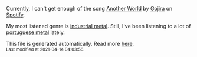 
  Currently, I can't get enough of the song <a href="https://open.spotify.com/track/2A0f8ivwibmT1lopspRFdj">Another World</a> by <a href="https://open.spotify.com/artist/0GDGKpJFhVpcjIGF8N6Ewt">Gojira</a> on <a href="https://open.spotify.com/user/9qz2xtkur2fengfsdcq8dd907?si=kq2SVrUkSNe0z1NJjpt7kg">Spotify</a>.

  My most listened genre is <a href="https://duckduckgo.com/?q=industrial metal music">industrial metal</a>.
  Still, I've been listening to a lot of <a href="https://duckduckgo.com/?q=portuguese metal music">portuguese metal</a> lately.

  This file is generated automatically. Read more <a href="https://github.com/CodeF0x/CodeF0x/blob/master/IMPORTANT.md">here</a>.
  <br>
  <sub>Last modified at 2021-04-14 04:03:56.</sub>
  